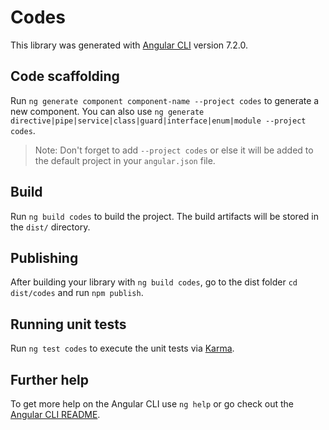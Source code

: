 # Codes

This library was generated with [Angular CLI](https://github.com/angular/angular-cli) version 7.2.0.

## Code scaffolding

Run `ng generate component component-name --project codes` to generate a new component. You can also use `ng generate directive|pipe|service|class|guard|interface|enum|module --project codes`.

> Note: Don't forget to add `--project codes` or else it will be added to the default project in your `angular.json` file.

## Build

Run `ng build codes` to build the project. The build artifacts will be stored in the `dist/` directory.

## Publishing

After building your library with `ng build codes`, go to the dist folder `cd dist/codes` and run `npm publish`.

## Running unit tests

Run `ng test codes` to execute the unit tests via [Karma](https://karma-runner.github.io).

## Further help

To get more help on the Angular CLI use `ng help` or go check out the [Angular CLI README](https://github.com/angular/angular-cli/blob/master/README.md).

